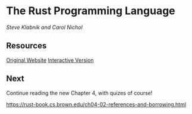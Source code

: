 
# The Rust Programming Language

*Steve Klabnik and Carol Nichol*

## Resources
[Original Website](https://doc.rust-lang.org/book/)
[Interactive Version](https://doc.rust-lang.org/book/)


## Next

Continue reading the new Chapter 4, with quizes of course!

https://rust-book.cs.brown.edu/ch04-02-references-and-borrowing.html
